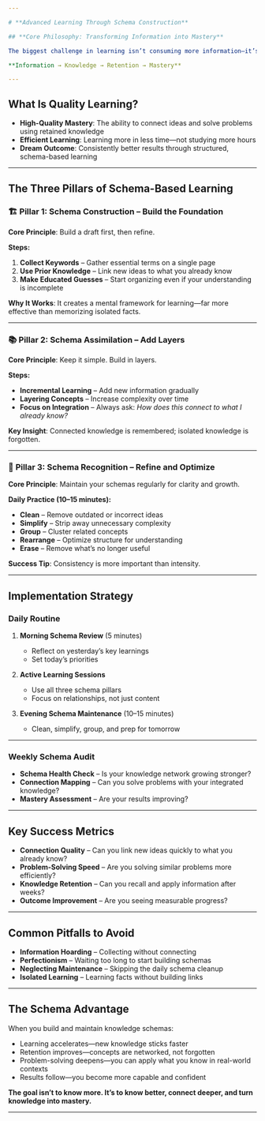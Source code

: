 ```yaml
---

# **Advanced Learning Through Schema Construction**

## **Core Philosophy: Transforming Information into Mastery**

The biggest challenge in learning isn’t consuming more information—it’s converting that information into actionable knowledge and, ultimately, achieving mastery. This process follows a natural progression:

**Information → Knowledge → Retention → Mastery**

---
```


## **What Is Quality Learning?**

* **High-Quality Mastery**: The ability to connect ideas and solve problems using retained knowledge
* **Efficient Learning**: Learning more in less time—not studying more hours
* **Dream Outcome**: Consistently better results through structured, schema-based learning

---

## **The Three Pillars of Schema-Based Learning**

### 🏗️ **Pillar 1: Schema Construction – Build the Foundation**

**Core Principle**: Build a draft first, then refine.

**Steps:**

1. **Collect Keywords** – Gather essential terms on a single page
2. **Use Prior Knowledge** – Link new ideas to what you already know
3. **Make Educated Guesses** – Start organizing even if your understanding is incomplete

**Why It Works**: It creates a mental framework for learning—far more effective than memorizing isolated facts.

---

### 📚 **Pillar 2: Schema Assimilation – Add Layers**

**Core Principle**: Keep it simple. Build in layers.

**Steps:**

* **Incremental Learning** – Add new information gradually
* **Layering Concepts** – Increase complexity over time
* **Focus on Integration** – Always ask: *How does this connect to what I already know?*

**Key Insight**: Connected knowledge is remembered; isolated knowledge is forgotten.

---

### 🔧 **Pillar 3: Schema Recognition – Refine and Optimize**

**Core Principle**: Maintain your schemas regularly for clarity and growth.

**Daily Practice (10–15 minutes):**

* **Clean** – Remove outdated or incorrect ideas
* **Simplify** – Strip away unnecessary complexity
* **Group** – Cluster related concepts
* **Rearrange** – Optimize structure for understanding
* **Erase** – Remove what’s no longer useful

**Success Tip**: Consistency is more important than intensity.

---

## **Implementation Strategy**

### **Daily Routine**

1. **Morning Schema Review** (5 minutes)

   * Reflect on yesterday’s key learnings
   * Set today’s priorities

2. **Active Learning Sessions**

   * Use all three schema pillars
   * Focus on relationships, not just content

3. **Evening Schema Maintenance** (10–15 minutes)

   * Clean, simplify, group, and prep for tomorrow

---

### **Weekly Schema Audit**

* **Schema Health Check** – Is your knowledge network growing stronger?
* **Connection Mapping** – Can you solve problems with your integrated knowledge?
* **Mastery Assessment** – Are your results improving?

---

## **Key Success Metrics**

* **Connection Quality** – Can you link new ideas quickly to what you already know?
* **Problem-Solving Speed** – Are you solving similar problems more efficiently?
* **Knowledge Retention** – Can you recall and apply information after weeks?
* **Outcome Improvement** – Are you seeing measurable progress?

---

## **Common Pitfalls to Avoid**

* **Information Hoarding** – Collecting without connecting
* **Perfectionism** – Waiting too long to start building schemas
* **Neglecting Maintenance** – Skipping the daily schema cleanup
* **Isolated Learning** – Learning facts without building links

---

## **The Schema Advantage**

When you build and maintain knowledge schemas:

* Learning accelerates—new knowledge sticks faster
* Retention improves—concepts are networked, not forgotten
* Problem-solving deepens—you can apply what you know in real-world contexts
* Results follow—you become more capable and confident

**The goal isn’t to know more. It’s to know better, connect deeper, and turn knowledge into mastery.**

---
